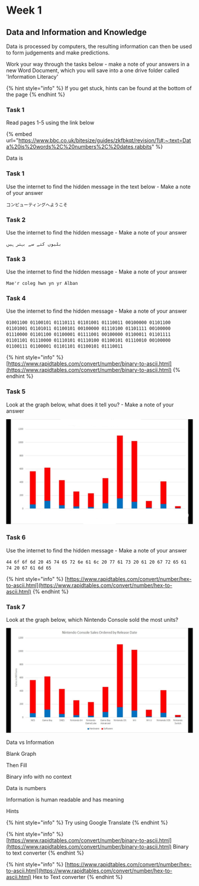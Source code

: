 # Week 1

## Data and Information and Knowledge

Data is processed by computers, the resulting information can then be used to form judgements and make predictions.

Work your way through the tasks below - make a note of your answers in a new Word Document, which you will save into a one drive folder called 'Information Literacy'

{% hint style="info" %}
If you get stuck, hints can be found at the bottom of the page
{% endhint %}

### Task 1

Read pages 1-5 using the link below

{% embed url="https://www.bbc.co.uk/bitesize/guides/zkfbkqt/revision/1\#:~:text=Data%20is%20words%2C%20numbers%2C%20dates,rabbits" %}



Data is 



### Task 1

Use the internet to find the hidden message in the text below - Make a note of your  answer

```text
コンピューティングへようこそ
```

### Task 2

Use the internet to find the hidden message - Make a note of your  answer

```text
بلیوں کتے سے بہتر ہیں
```

### Task 3

Use the internet to find the hidden message - Make a note of your  answer

```text
Mae'r coleg hwn yn yr Alban
```

### Task 4

Use the internet to find the hidden message - Make a note of your  answer

```text
01001100 01100101 01110111 01101001 01110011 00100000 01101100 01101001 01101011 01100101 00100000 01110100 01101111 00100000 01110000 01101100 01100001 01111001 00100000 01100011 01101111 01101101 01110000 01110101 01110100 01100101 01110010 00100000 01100111 01100001 01101101 01100101 01110011
```

{% hint style="info" %}
[https://www.rapidtables.com/convert/number/binary-to-ascii.html](https://www.rapidtables.com/convert/number/binary-to-ascii.html)
{% endhint %}

### Task 5

Look at the graph below, what does it tell you? - Make a note of your  answer

![](../../../../.gitbook/assets/graph.png)

### Task 6

Use the internet to find the hidden message - Make a note of your  answer

```text
44 6f 6f 6d 20 45 74 65 72 6e 61 6c 20 77 61 73 20 61 20 67 72 65 61 74 20 67 61 6d 65
```

{% hint style="info" %}
[https://www.rapidtables.com/convert/number/hex-to-ascii.html](https://www.rapidtables.com/convert/number/hex-to-ascii.html)
{% endhint %}

### Task 7

Look at the graph below, which Nintendo Console sold the most units?

![](../../../../.gitbook/assets/image%20%2818%29.png)

Data vs Information



Blank Graph

Then Fill



Binary info with no context



Data is numbers

Information is human readable and has meaning

Hints



{% hint style="info" %}
Try using Google Translate
{% endhint %}

{% hint style="info" %}
[https://www.rapidtables.com/convert/number/binary-to-ascii.html](https://www.rapidtables.com/convert/number/binary-to-ascii.html) Binary to text converter
{% endhint %}

{% hint style="info" %}
[https://www.rapidtables.com/convert/number/hex-to-ascii.html](https://www.rapidtables.com/convert/number/hex-to-ascii.html) Hex to Text converter
{% endhint %}

